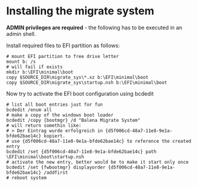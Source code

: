# Installing the migrate system

**ADMIN privileges are required** - the following has to be executed in an admin shell.

Install required files to EFI partition as follows:
```
# mount EFI partition to free drive letter
mount b: /s
# will fail if exists
mkdir b:\EFI\minimal\boot
copy $SOURCE_DIR\migrate_sys\*.xz b:\EFI\minimal\boot
copy $SOURCE_DIR\migrate_sys\startup.nsh b:\EFI\minimal\boot
```

Now try to activate the EFI boot configuration using bcdedit

```
# list all boot entries just for fun
bcdedit /enum all
# make a copy of the windows boot loader
bcdedit /copy {bootmgr} /d "Balena Migrate System"
# will return somethin like:
# > Der Eintrag wurde erfolgreich in {d5f006cd-48a7-11e8-9e1a-bfde62bae14c} kopiert.
# use {d5f006cd-48a7-11e8-9e1a-bfde62bae14c} to reference the created entry
bcdedit /set {d5f006cd-48a7-11e8-9e1a-bfde62bae14c} path \EFI\minimal\boot\startup.nsh
# activate the new entry, better would be to make it start only once
bcdedit /set {fwbootmgr} displayorder {d5f006cd-48a7-11e8-9e1a-bfde62bae14c} /addfirst
# reboot system
```